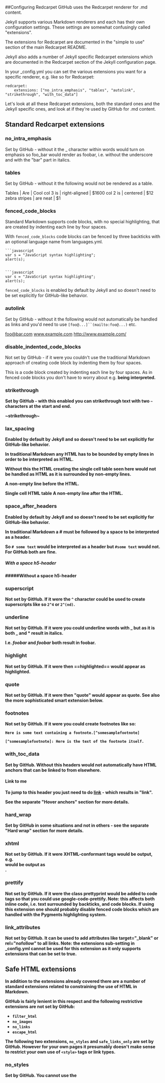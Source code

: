 ##Configuring Redcarpet
GitHub uses the Redcarpet renderer for .md content.

Jekyll supports various Markdown renderers and each has their own configuration settings. These settings are somewhat confusingly called "extensions".

The extensions for Redcarpet are documented in the "simple to use" section of the main Redcarpet README.

Jekyll also adds a number of Jekyll specific Redcarpet extensions which are documented in the Redcarpet section of the Jekyll configuration page.

In your _config.yml you can set the various extensions you want for a specific renderer, e.g. like so for Redcarpet:

```
redcarpet:
    extensions: ["no_intra_emphasis", "tables", "autolink", "strikethrough", "with_toc_data"]
```

Let's look at all these Redcarpet extensions, both the standard ones and the Jekyll specific ones, and look at if they're used by GitHub for .md content.

## Standard Redcarpet extensions

### no_intra_emphasis

Set by GitHub - without it the _ character within words would turn on emphasis so foo_bar would render as foobar, i.e. without the underscore and with the "bar" part in italics.

### tables

Set by GitHub - without it the following would not be rendered as a table.

Tables | Are | Cool
col 3 is | right-aligned | $1600
col 2 is | centered | $12
zebra stripes | are neat | $1

### fenced_code_blocks

Standard Markdown supports code blocks, with no special highlighting, that are created by indenting each line by four spaces.

With `fenced_code_blocks` code blocks can be fenced by three backticks with an optional language name from languages.yml.

```
```javascript
var s = "JavaScript syntax highlighting";
alert(s);
```
```

```javascript
var s = "JavaScript syntax highlighting";
alert(s);
```

`fenced_code_blocks` is enabled by default by Jekyll and so doesn't need to be set explicitly for GitHub-like behavior.

### autolink

Set by GitHub - without it the following would not automatically be handled as links and you'd need to use `[foo@...]``(mailto:foo@...)` etc.

foo@bar.com
www.example.com
http://www.example.com/

### disable_indented_code_blocks

Not set by GitHub - if it were you couldn't use the traditional Markdown approach of creating code block by indenting them by four spaces.

This is a code block created by indenting each line by four spaces.
As in fenced code blocks you don't have to worry about e.g. <b> being interpreted.

### strikethrough

Set by GitHub - with this enabled you can strikethrough text with two `~` characters at the start and end.

~strikethrough~

### lax_spacing

Enabled by default by Jekyll and so doesn't need to be set explicitly for GitHub-like behavior.

In traditional Markdown any HTML has to be bounded by empty lines in order to be interpreted as HTML.

Without this the HTML creating the single cell table seen here would not be handled as HTML as it is surrounded by non-empty lines.

A non-empty line before the HTML.

Single cell HTML table
A non-empty line after the HTML.

### space_after_headers

Enabled by default by Jekyll and so doesn't need to be set explicitly for GitHub-like behavior.

In traditional Markdown a # must be followed by a space to be interpreted as a header.

So `# some text` would be interpreted as a header but `#some text` would not. For GitHub both are fine.

##### With a space h5-header

#####Without a space h5-header

### superscript

Not set by GitHub. If it were the `^` character could be used to create superscripts like so `2^4` or `2^(nd)`.

### underline

Not set by GitHub. If it were you could underline words with _ but as it is both _ and * result in italics.

I.e. _foobar_ and *foobar* both result in foobar.

### highlight

Not set by GitHub. If it were then ==highlighted== would appear as highlighted.

### quote

Not set by GitHub. If it were then "quote" would appear as quote. See also the more sophisticated smart extension below.

### footnotes

Not set by GitHub. If it were you could create footnotes like so:

```
Here is some text containing a footnote.[^somesamplefootnote]

[^somesamplefootnote]: Here is the text of the footnote itself.
```

### with_toc_data

Set by GitHub. Without this headers would not automatically have HTML anchors that can be linked to from elsewhere.

#### Link to me

To jump to this header you just need to do [link](#link-to-me) - which results in "link".

See the separate "Hover anchors" section for more details.

### hard_wrap

Set by GitHub in some situations and not in others - see the separate "Hard wrap" section for more details.

### xhtml

Not set by GitHub. If it were XHTML-conformant tags would be output, e.g. <br> would be output as <br/>.

### prettify

Not set by GitHub. If it were the class prettyprint would be added to code tags so that you could use google-code-prettify. Note: this affects both inline code, i.e. text surrounded by backticks, and code blocks. If using this extension one should probably disable fenced code blocks which are handled with the Pygments highlighting system.

### link_attributes

Not set by GitHub. It can be used to add attributes like target="_blank" or rel="nofollow" to all links. Note: the extensions sub-setting in _config.yml cannot be used for this extension as it only supports extensions that can be set to true.

## Safe HTML extensions

In addition to the extensions already covered there are a number of standard extensions related to constraining the use of HTML in Markdown.

GitHub is fairly lenient in this respect and the following restrictive extensions are not set by GitHub:

- `filter_html`
- `no_images`
- `no_links`
- `escape_html`

The following two extensions, `no_styles` and `safe_links_only` are set by GitHub. However for your own pages it presumably doesn't make sense to restrict your own use of `<style>` tags or link types.

### no_styles

Set by GitHub. You cannot use the <style> tag to add extra CSS into Markdown content.

### safe_links_only

Set by GitHub. Only local links, anchors and the protocols http, https, ftp and mailto can be used in links (see sd_autolink_issafe in anchor.c).

## Jekyll specific Redcarpet extensions

### no_fenced_code_blocks

Not set by GitHub. This allows you to disable Jekyll's default behavior of enabling fenced code blocks.

### smart

Not set by GitHub. If it were "foobar" and ``foobar'' would both appear as “foobar” and 'foobar' would appear as ‘foobar’.

Similarly three periods would appear as a proper elipsis character, two minuses as an en-dash and three as an em-dash.

See SmartyPants for more details.

## Notes

### Language specific highlighting

```
var s = "JavaScript syntax highlighting";
alert(s);
```

By default Jekyll uses the Pygments highlighting system for code blocks like the above.

If you look at the HTML generated by Jekyll for the above code block you see:

```
<div class="highlight">
  <pre>
      <code class="language-javascript" data-lang="javascript">
          <span class="kd">var</span>
          ...
```

However if you look at what GitHub generates you see:

```
<div class="highlight highlight-javascript">
  <pre>
      <span class="pl-s">var</span>
```

The `<span>` classes seen in the GitHub generated output are the ones supported by github-markdown-css.

For the ones seen in the Pygments output from Jekyll you have to generate a `.css` file like so:

```
$ pygmentize -S default -f html > css/syntax.css
```

And then include it in your `_layout` file. This results in highlighting that is somewhat different to that seen in GitHub.

Note: the difference between the standard Jekyll behavior and that seen in GitHub is definitely not the result of the use or not of `highlighter` or `prettify` in `_config.yml`.

### Hard wrap

The GitHub help page "Writing on GitHub" states that GitHub uses the behavior enabled by hard_wrap.

```
Roses are red
Violets are blue
```

With `hard_wrap` the above becomes:

Roses are red
Violets are blue

I.e. newlines within a paragraph end up as `<br>` tags - in traditional Markdown two newlines result in a new paragraph, i.e. `<p>`, while single newlines are ignored.

However GitHub seems a bit schizophrenic about the use of `hard_wrap` - it is enabled for issues, comments and pull request descriptions but not for wiki pages or when viewing `.md` file.

In a wiki page or `.md` file the above appears as:

Roses are red Violets are blue

I.e. the lines run together. If you do want a newline you have to end a line with two spaces - this will result in a `<br>`.

If you don't like that spaces at the end of a line aren't obvious in most editors you can also explicitly use `<br>`.

If you do enable `hard_wrap` it will introduce `<br>` tags even in HTML that you embed in your Markdown, e.g.:

```
<table>
  <tr>
      <td>Single cell HTML table</td>
  </tr>
</table>
```

If hard_wrap is enabled this will result in the following being generated:

```
<table><br>
  <tr><br>
      <td>Single cell HTML table</td><br>
  </tr><br>
</table><br>
```

Which probably isn't what you'd expect or want. The only way to get around this is avoid newlines in your HTML:

```
<table><tr><td>Single cell HTML table</td></tr></table>
```

### Hover anchors

The with_toc_data extension just causes id attributes to be added to headers. To also get an anchor to appear when you hover over the header, as happens with GitHub, it was necessary to:

create an _includes subdirectory and copy in anchor_links.html from the GitHub Jekyll project.
include this file before the </body> tag of _layouts/default.html using the Liquid markup {% include anchor_links.html %}.
The Jekyll project uses anchor_links.html like this to add hover anchors for their own site but with a somewhat different look to GitHub (a different font for the anchors and the anchors appear to the right of headers).

To get the GitHub style of hover anchors it was necessary to slightly modify anchor_links.html.

<h2 id="my-header">My Header</h2>
With this change the above is now processed to appear as:

<h2 id="my-header"><a class="anchor" href="#my-header"><span class="octicon octicon-link"></span></a>My Header<
